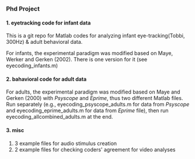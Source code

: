 ### Phd Project

#### 1. eyetracking code for infant data
This is a git repo for Matlab codes for analyzing infant eye-tracking(Tobbi, 300Hz) & adult behavioral data.

For infants, the experimental paradigm was modified based on Maye, Werker and Gerken (2002). There is one version for it (see eyecoding_infants.m)

#### 2. bahavioral code for adult data 

For adults, the experimental paradigm was modified based on Maye and Gerken (2000) with *Psyscope* and *Eprime*, thus two different Matlab files. Run separately (e.g., eyecoding_psyscope_adults.m for data from *Psyscope* and eyecoding_eprime_adults.m for data from *Eprime* file), then run eyecoding_allcombined_adults.m at the end.

#### 3. misc 
1. 3 example files for audio stimulus creation
2. 2 example files for checking coders' agreement for video analyses
